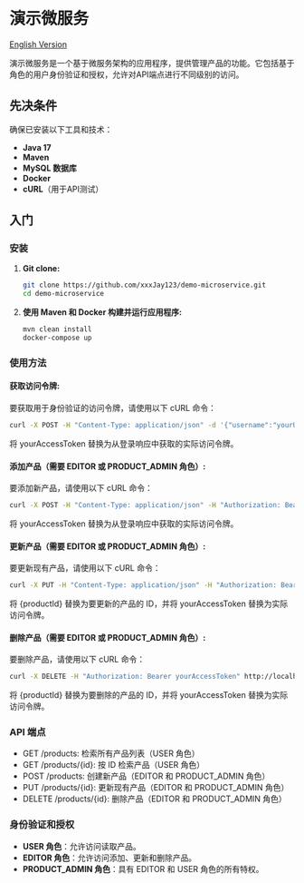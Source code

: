 # 演示微服务
[English Version](README.md)

演示微服务是一个基于微服务架构的应用程序，提供管理产品的功能。它包括基于角色的用户身份验证和授权，允许对API端点进行不同级别的访问。

## 先决条件

确保已安装以下工具和技术：

- **Java 17**
- **Maven**
- **MySQL 数据库**
- **Docker**
- **cURL**（用于API测试）

## 入门

### 安装

1. **Git clone:**

    ```sh
    git clone https://github.com/xxxJay123/demo-microservice.git
    cd demo-microservice
    ```

2. **使用 Maven 和 Docker 构建并运行应用程序:**

    ```sh
    mvn clean install
    docker-compose up
    ```

### 使用方法

#### **获取访问令牌:**

要获取用于身份验证的访问令牌，请使用以下 cURL 命令：
```bash
curl -X POST -H "Content-Type: application/json" -d '{"username":"yourUsername","password":"yourPassword"}' http://localhost:8080/auth/login
```
将 yourAccessToken 替换为从登录响应中获取的实际访问令牌。

#### **添加产品（需要 EDITOR 或 PRODUCT_ADMIN 角色）:**
要添加新产品，请使用以下 cURL 命令：
```bash
curl -X POST -H "Content-Type: application/json" -H "Authorization: Bearer yourAccessToken" -d '{"name":"New Product","description":"Product Description"}' http://localhost:8080/products
```
将 yourAccessToken 替换为从登录响应中获取的实际访问令牌。

#### **更新产品（需要 EDITOR 或 PRODUCT_ADMIN 角色）:**
要更新现有产品，请使用以下 cURL 命令：
```bash
curl -X PUT -H "Content-Type: application/json" -H "Authorization: Bearer yourAccessToken" -d '{"name":"Updated Product","description":"Updated Description"}' http://localhost:8080/products/{productId}
```
将 {productId} 替换为要更新的产品的 ID，并将 yourAccessToken 替换为实际访问令牌。

#### **删除产品（需要 EDITOR 或 PRODUCT_ADMIN 角色）:**
要删除产品，请使用以下 cURL 命令：
```bash
curl -X DELETE -H "Authorization: Bearer yourAccessToken" http://localhost:8080/products/{productId}
```
将 {productId} 替换为要删除的产品的 ID，并将 yourAccessToken 替换为实际访问令牌。

### API 端点
- GET /products: 检索所有产品列表（USER 角色）
- GET /products/{id}: 按 ID 检索产品（USER 角色）
- POST /products: 创建新产品（EDITOR 和 PRODUCT_ADMIN 角色）
- PUT /products/{id}: 更新现有产品（EDITOR 和 PRODUCT_ADMIN 角色）
- DELETE /products/{id}: 删除产品（EDITOR 和 PRODUCT_ADMIN 角色）

### 身份验证和授权
- **USER 角色**：允许访问读取产品。
- **EDITOR 角色**：允许访问添加、更新和删除产品。
- **PRODUCT_ADMIN 角色**：具有 EDITOR 和 USER 角色的所有特权。

